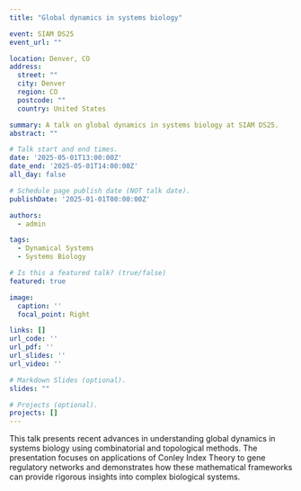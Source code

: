 ```yaml
---
title: "Global dynamics in systems biology"

event: SIAM DS25
event_url: ""

location: Denver, CO
address:
  street: ""
  city: Denver
  region: CO
  postcode: ""
  country: United States

summary: A talk on global dynamics in systems biology at SIAM DS25.
abstract: ""

# Talk start and end times.
date: '2025-05-01T13:00:00Z'
date_end: '2025-05-01T14:00:00Z'
all_day: false

# Schedule page publish date (NOT talk date).
publishDate: '2025-01-01T00:00:00Z'

authors:
  - admin

tags:
  - Dynamical Systems
  - Systems Biology

# Is this a featured talk? (true/false)
featured: true

image:
  caption: ''
  focal_point: Right

links: []
url_code: ''
url_pdf: ''
url_slides: ''
url_video: ''

# Markdown Slides (optional).
slides: ""

# Projects (optional).
projects: []
---
```


This talk presents recent advances in understanding global dynamics in systems biology using combinatorial and topological methods. The presentation focuses on applications of Conley Index Theory to gene regulatory networks and demonstrates how these mathematical frameworks can provide rigorous insights into complex biological systems.
